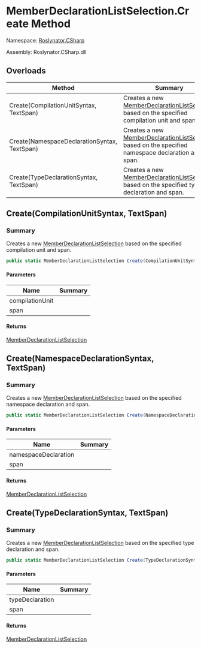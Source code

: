 # MemberDeclarationListSelection\.Create Method

Namespace: [Roslynator.CSharp](../../README.md)

Assembly: Roslynator\.CSharp\.dll

## Overloads

| Method | Summary |
| ------ | ------- |
| Create\(CompilationUnitSyntax, TextSpan\) | Creates a new [MemberDeclarationListSelection](../README.md) based on the specified compilation unit and span\. |
| Create\(NamespaceDeclarationSyntax, TextSpan\) | Creates a new [MemberDeclarationListSelection](../README.md) based on the specified namespace declaration and span\. |
| Create\(TypeDeclarationSyntax, TextSpan\) | Creates a new [MemberDeclarationListSelection](../README.md) based on the specified type declaration and span\. |

## Create\(CompilationUnitSyntax, TextSpan\)

### Summary

Creates a new [MemberDeclarationListSelection](../README.md) based on the specified compilation unit and span\.

```csharp
public static MemberDeclarationListSelection Create(CompilationUnitSyntax compilationUnit, TextSpan span)
```

#### Parameters

| Name | Summary |
| ---- | ------- |
| compilationUnit | |
| span | |

#### Returns

[MemberDeclarationListSelection](../README.md)


## Create\(NamespaceDeclarationSyntax, TextSpan\)

### Summary

Creates a new [MemberDeclarationListSelection](../README.md) based on the specified namespace declaration and span\.

```csharp
public static MemberDeclarationListSelection Create(NamespaceDeclarationSyntax namespaceDeclaration, TextSpan span)
```

#### Parameters

| Name | Summary |
| ---- | ------- |
| namespaceDeclaration | |
| span | |

#### Returns

[MemberDeclarationListSelection](../README.md)


## Create\(TypeDeclarationSyntax, TextSpan\)

### Summary

Creates a new [MemberDeclarationListSelection](../README.md) based on the specified type declaration and span\.

```csharp
public static MemberDeclarationListSelection Create(TypeDeclarationSyntax typeDeclaration, TextSpan span)
```

#### Parameters

| Name | Summary |
| ---- | ------- |
| typeDeclaration | |
| span | |

#### Returns

[MemberDeclarationListSelection](../README.md)


